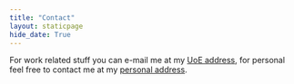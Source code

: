 ```yaml
---
title: "Contact"
layout: staticpage
hide_date: True
---
```


For work related stuff you can e-mail me at my [UoE address](mailto:ssamot@essex.ac.uk), for personal feel free to contact me at my [personal address](mailto:ssamot@essex.ac.uk).
